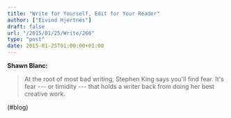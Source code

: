 ```yaml
---
title: "Write for Yourself, Edit for Your Reader"
author: ["Eivind Hjertnes"]
draft: false
url: "/2015/01/25/Write/266"
type: "post"
date: 2015-01-25T01:00:00+01:00
---
```


**Shawn Blanc:**

> At the root of most bad writing, Stephen King says you'll find fear.
> It's fear --- or timidity --- that holds a writer back from doing her
> best creative work.

(#blog)
